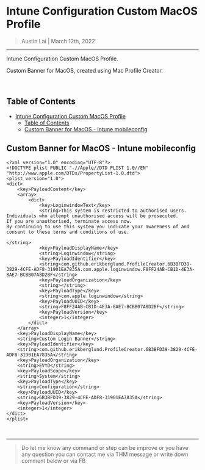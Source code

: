 # Intune Configuration Custom MacOS Profile

> Austin Lai | March 12th, 2022

---

<!-- Description -->

Intune Configuration Custom MacOS Profile.

Custom Banner for MacOS, created using Mac Profile Creator.

<!-- /Description -->

<br />

## Table of Contents

<!-- TOC -->

- [Intune Configuration Custom MacOS Profile](#intune-configuration-custom-macos-profile)
    - [Table of Contents](#table-of-contents)
    - [Custom Banner for MacOS - Intune mobileconfig](#custom-banner-for-macos---intune-mobileconfig)

<!-- /TOC -->

## Custom Banner for MacOS - Intune mobileconfig

```text
<?xml version="1.0" encoding="UTF-8"?>
<!DOCTYPE plist PUBLIC "-//Apple//DTD PLIST 1.0//EN" "http://www.apple.com/DTDs/PropertyList-1.0.dtd">
<plist version="1.0">
<dict>
	<key>PayloadContent</key>
	<array>
		<dict>
			<key>LoginwindowText</key>
			<string>This system is restricted to authorised users.
Individuals who attempt unauthorised access will be prosecuted.
If you are unauthorised, terminate access now.
By continuing to use this system you indicate your awareness of and consent to these terms and conditions of use.

</string>
			<key>PayloadDisplayName</key>
			<string>Loginwindow</string>
			<key>PayloadIdentifier</key>
			<string>com.github.erikberglund.ProfileCreator.6B3BFD39-3829-4CFE-ADF8-31901EA7835A.com.apple.loginwindow.F8FF24AB-CB1D-4E3A-8AE7-BCBB07A8D2BF</string>
			<key>PayloadOrganization</key>
			<string></string>
			<key>PayloadType</key>
			<string>com.apple.loginwindow</string>
			<key>PayloadUUID</key>
			<string>F8FF24AB-CB1D-4E3A-8AE7-BCBB07A8D2BF</string>
			<key>PayloadVersion</key>
			<integer>1</integer>
		</dict>
	</array>
	<key>PayloadDisplayName</key>
	<string>Custom Login Banner</string>
	<key>PayloadIdentifier</key>
	<string>com.github.erikberglund.ProfileCreator.6B3BFD39-3829-4CFE-ADF8-31901EA7835A</string>
	<key>PayloadOrganization</key>
	<string>EVYD</string>
	<key>PayloadScope</key>
	<string>System</string>
	<key>PayloadType</key>
	<string>Configuration</string>
	<key>PayloadUUID</key>
	<string>6B3BFD39-3829-4CFE-ADF8-31901EA7835A</string>
	<key>PayloadVersion</key>
	<integer>1</integer>
</dict>
</plist>
```

<br />

---

> Do let me know any command or step can be improve or you have any question you can contact me via THM message or write down comment below or via FB
